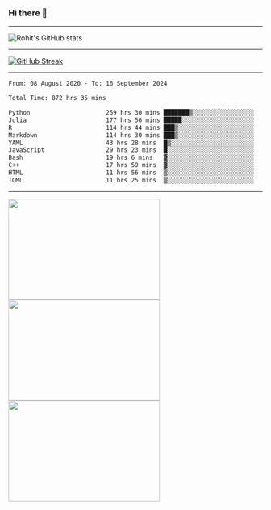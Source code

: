 ### Hi there 👋

<hr/>

![Rohit's GitHub stats](https://github-readme-stats.vercel.app/api?username=RohitRathore1&show_icons=true&theme=transparent)

<hr/>

[![GitHub Streak](http://github-readme-streak-stats.herokuapp.com?user=RohitRathore1&theme=dark&mode=weekly)](https://git.io/streak-stats)

<hr/>

<!--START_SECTION:waka-->

```txt
From: 08 August 2020 - To: 16 September 2024

Total Time: 872 hrs 35 mins

Python                     259 hrs 30 mins ███████▒░░░░░░░░░░░░░░░░░   29.74 %
Julia                      177 hrs 56 mins █████░░░░░░░░░░░░░░░░░░░░   20.39 %
R                          114 hrs 44 mins ███▒░░░░░░░░░░░░░░░░░░░░░   13.15 %
Markdown                   114 hrs 30 mins ███▒░░░░░░░░░░░░░░░░░░░░░   13.12 %
YAML                       43 hrs 28 mins  █▒░░░░░░░░░░░░░░░░░░░░░░░   04.98 %
JavaScript                 29 hrs 23 mins  █░░░░░░░░░░░░░░░░░░░░░░░░   03.37 %
Bash                       19 hrs 6 mins   ▓░░░░░░░░░░░░░░░░░░░░░░░░   02.19 %
C++                        17 hrs 59 mins  ▓░░░░░░░░░░░░░░░░░░░░░░░░   02.06 %
HTML                       11 hrs 56 mins  ▒░░░░░░░░░░░░░░░░░░░░░░░░   01.37 %
TOML                       11 hrs 25 mins  ▒░░░░░░░░░░░░░░░░░░░░░░░░   01.31 %
```

<!--END_SECTION:waka-->

<hr/>

<p>
  <img src="https://wakatime.com/share/@TeAmp0is0N/0205e68a-e5ed-48bf-b870-3c94c1fa77d3.svg" width="300" height="200">
  <img src="https://wakatime.com/share/@TeAmp0is0N/3935ee43-08a3-493e-8b95-60c1f9204b15.svg" width="300" height="200">
  <img src="https://wakatime.com/share/@TeAmp0is0N/8717aacc-7340-44e0-abb1-987dc9823fcd.svg" width="300" height="200">
</p>




